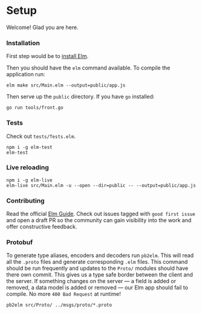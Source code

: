 # Setup

Welcome! Glad you are here.

### Installation

First step would be to [install Elm](https://guide.elm-lang.org/install.html).

Then you should have the `elm` command available. To compile the application run:

`elm make src/Main.elm --output=public/app.js`

Then serve up the `public` directory. If you have `go` installed:

`go run tools/front.go`

### Tests

Check out `tests/Tests.elm`.

```
npm i -g elm-test
elm-test
```

### Live reloading

```
npm i -g elm-live
elm-live src/Main.elm -u --open --dir=public -- --output=public/app.js
```

### Contributing

Read the official [Elm Guide](https://guide.elm-lang.org/). Check out issues tagged with `good first issue` and open a draft PR so the community can gain visibility into the work and offer constructive feedback.

### Protobuf

To generate type aliases, encoders and decoders run `pb2elm`. This will read all the `.proto` files and generate corresponding `.elm` files. This command should be run frequently and updates to the `Proto/` modules should have there own commit. This gives us a type safe border between the client and the server. If something changes on the server — a field is added or removed, a data model is added or removed — our Elm app should fail to compile. No more `400 Bad Request` at runtime!

`pb2elm src/Proto/ ../msgs/proto/*.proto`

